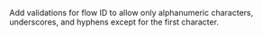 Add validations for flow ID to allow only alphanumeric characters, underscores, and hyphens except for the first character.